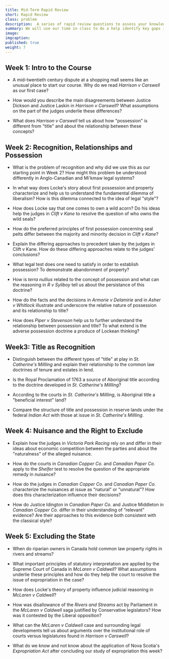 ```yaml
---
title: Mid-Term Rapid Review
short: Rapid Review
class: problem
description:  A series of rapid review questions to assess your knowledge and understanding mid-term.
summary: We will use our time in class to do a help identify key gaps in your knowledge and understanding so far this term. To that end, I have provided a list of "rapid review" questions for you to read and consider. I don’t suggest that you address them all in full detail. Instead, read each and consider your answer for no more than a minute or two. You can come back to these questions in more detail as part of your exam preparation--their purpose at this point is only to provide a check on what you've learned so far and to help you to discover where you can most effectively focus your studying.
image: 
imgcaption: 
published: true
weight: 7
---
```


## Week 1: Intro to the Course

- A mid-twentieth century dispute at a shopping mall seems like an unusual place to start our course. Why do we read *Harrison v Carswell* as our first case? 

- How would you describe the main disagreements between Justice Dickson and Justice Laskin in *Harrison v Carswell*? What assumptions on the part of the judges underlie these differences? 

- What does *Harrison v Carswell* tell us about how "possession" is different from "title" and about the relationship between these concepts? 

## Week 2: Recognition, Relationships and Possession

- What is the problem of recognition and why did we use this as our starting point in Week 2? How might this problem be understood differently in Anglo-Canadian and Mi'kmaw legal systems?

- In what way does Locke's story about first possession and property characterize and help us to understand the fundamental dilemma of liberalism? How is this dilemma connected to the idea of legal "style"? 

- How does Locke say that one comes to own a wild acorn? Do his ideas help the judges in *Clift v Kane* to resolve the question of who owns the wild seals?

- How do the preferred principles of first possession concerning seal pelts differ between the majority and minority decision in *Clift v Kane*?

- Explain the differing approaches to precedent taken by the judges in Clift v Kane. How do these differing approaches relate to the judges' conclusions?

- What legal test does one need to satisfy in order to establish possession? To demonstrate abandonment of property? 

- How is *terra nullius* related to the concept of possession and what can the reasoning in *R v Syliboy* tell us about the persistance of this doctrine?

<!-- - How is the common law rule about possession of wild animals different from other "things" that are not wild animals?-->

- How do the facts and the decisions in *Armorie v Delamirie* and in *Asher v Whitlock* illustrate and underscore the relative nature of possession and its relationship to title? 

- How does *Piper v Stevenson* help us to further understand the relationship between possession and title? To what extend is the adverse possession doctrine a produce of Lockean thinking?

## Week3: Title as Recognition

- Distinguish between the different types of "title" at play in *St. Catherine's Millling* and explain their relationship to the common law doctrines of tenure and estates in lend.

- Is the Royal Proclamation of 1763 a source of Aboriginal title according to the doctrine developed in *St. Catherine's Millling*?

- According to the courts in *St. Catherine's Millling*, is Aboriginal title a "beneficial interest" land?

- Compare the structure of title and possession in reserve lands under the federal *Indian Act* with those at issue in *St. Catherine's Millling*.

## Week 4: Nuisance and the Right to Exclude

- Explain how the judges in *Victoria Park Racing* rely on and differ in their ideas about economic competition between the parties and about the "naturalness" of the alleged nuisance. 

- How do the courts in *Canadian Copper Co.* and *Canadian Paper Co.* apply to the *Shelfer* test to resolve the question of the appropriate remedy in nuisance?

- How do the judges in *Canadian Copper Co.* and *Canadian Paper Co.* characterize the nuisances at issue as “natural” or “unnatural”? How does this characterization influence their decisions?

- How do Justice Idington in *Canadian Paper Co.* and Justice Middleton in *Canadian Copper Co.* differ in their understanding of “relevant” evidence? Are their approaches to this evidence both consistent with the classical style?

## Week 5: Excluding the State

- When do riparian owners in Canada hold common law property rights in rivers and streams?

- What important principles of statutory interpretation are applied by the Supreme Court of Canada in *McLaren v Caldwell*? What assumptions underlie these principles and how do they help the court to resolve the issue of expropriation in the case?

- How does Locke's theory of property influence judicial reasoning in *McLaren v Caldwell*?

- How was disallowance of the *Rivers and Streams* act by Parliament in the *McLaren v Caldwell* saga justified by Conservative legislators? How was it contested by the Liberal opposition? 

- What can the *McLaren v Caldwell* case and surrounding legal developments tell us about arguments over the institutional role of courts versus legislatures found in *Harrison v Carswell*?

- What do we know and not know about the application of Nova Scotia's *Expropriation Act* after concluding our study of expropriation this week?